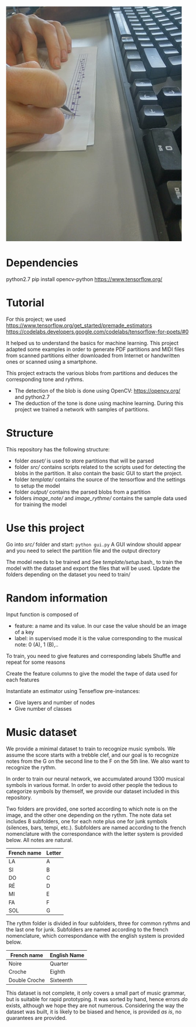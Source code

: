 ![alt text](https://github.com/Bromind/yaomr/raw/master/REAME_Picture.jpg) 

# Dependencies 
python2.7
pip install opencv-python
https://www.tensorflow.org/

# Tutorial
For this project; we used
https://www.tensorflow.org/get_started/premade_estimators
https://codelabs.developers.google.com/codelabs/tensorflow-for-poets/#0

It helped us to understand the basics for machine learning. This project adapted some examples in order to generate PDF partitions and MIDI files from scanned partitions either downloaded from Internet or handwritten ones or scanned using a smartphone.

This project extracts the various blobs from partitions and deduces the corresponding tone and rythms. 
- The detection of the blob is done using OpenCV: https://opencv.org/ and python2.7
- The deduction of the tone is done using machine learning. During this project we trained a network with samples of partitions.

# Structure

This repository has the following structure:
- folder _asset/_ is used to store partitions that will be parsed
- folder _src/_ contains scripts related to the scripts used for detecting the blobs in the partition. It also contain the basic GUI to start the project.
- folder _template/_ contains the source of the tensorflow and the settings to setup the model
- folder _output/_ contains the parsed blobs from a partition
- folders _image_note/_ and _image_rythme/_ contains the sample data used for training the model

# Use this project

Go into _src/_ folder and start:
``` python gui.py ```
A GUI window should appear and you need to select the partition file and the output directory

The model needs to be trained and 
See _template/setup_.bash_ to train the model with the dataset and export the files that will be used.
Update the folders depending on the dataset you need to train/


# Random information

Input function is composed of
* feature: a name and its value. In our case the value should be an image of a key
* label: in supervised mode it is the value corresponding to the musical note: 0 (A), 1 (B),..

To train, you need to give features and corresponding labels
Shuffle and repeat for some reasons

Create the feature columns to give the model the twpe of data used for each features

Instantiate an estimator using Tenseflow pre-instances:
* Give layers and number of nodes
* Give number of classes

# Music dataset

We provide a minimal dataset to train to recognize music symbols. We assume the score starts with a trebble clef, and our goal is to recognize notes from the G on the second line to the F on the 5th line. We also want to recognize the rythm.

In order to train our neural network, we accumulated around 1300 musical symbols in various format. In order to avoid other people the tedious to categorize symbols by themself, we provide our dataset included in this repository. 

Two folders are provided, one sorted according to which note is on the image, and the other one depending on the rythm. The note data set includes 8 subfolders, one for each note plus one for junk symbols (silences, bars, tempi, etc.). Subfolders are named according to the french nomenclature with the correspondance with the letter system is provided below. All notes are natural.

French name | Letter
---|---
LA | A
SI | B
DO | C
RÉ | D
MI | E
FA | F
SOL| G

The rythm folder is divided in four subfolders, three for common rythms and the last one for junk. Subfolders are named according to the french nomenclature, which correspondance with the english system is provided below.

French name | English Name
---|---
Noire | Quarter
Croche | Eighth
Double Croche | Sixteenth

This dataset is not complete, it only covers a small part of music grammar, but is suitable for rapid prototyping. It was sorted by hand, hence errors *do* exists, although we hope they are not numerous. Considering the way the dataset was built, it is likely to be biased and hence, is provided *as is*, no guarantees are provided.
